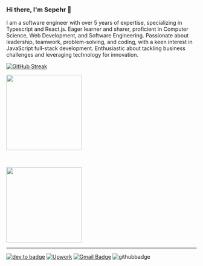 ### Hi there, I'm Sepehr 👋

I am a software engineer with over 5 years of expertise, specializing in Typescript and React.js. Eager learner and sharer, proficient in Computer Science, Web Development, and Software Engineering. Passionate about leadership, teamwork, problem-solving, and coding, with a keen interest in JavaScript full-stack development. Enthusiastic about tackling business challenges and leveraging technology for innovation.

[![GitHub Streak](https://nirzak-streak-stats.vercel.app?user=SepehrHariri)](https://git.io/streak-stats)

<a href="https://github.com/anuraghazra/github-readme-stats">
  <img align="center" height=200 align="center" src="https://github-readme-stats.vercel.app/api?username=SepehrHariri&show=prs_merged,prs_merged_percentage&show_icons=true&hide=contribs,stars,issues&include_all_commits=true&card_width=345" />
</a>

&nbsp;

<a href="https://github.com/anuraghazra/github-readme-stats">
  <img align="center" height=200 align="center" src="https://github-readme-stats.vercel.app/api/top-langs/?username=SepehrHariri&langs_count=20&hide=html&layout=compact&card_width=470" />
</a>

<hr/>

[![dev.to badge](https://img.shields.io/badge/-sepehrhariri-%230177B5?style=flat&logo=linkedin)](https://www.linkedin.com/in/sepehr-hariri)
[![Upwork](https://img.shields.io/badge/UpWork-6FDA44?style=flat&logo=Upwork&logoColor=white)]()
[![Gmail Badge](https://img.shields.io/badge/-Gmail-c14438?style=flat-square&logo=Gmail&logoColor=white&link=mailto:sepehrhariry@gmail.com)](mailto:sepehrhariry@gmail.com)
![githubbadge](https://img.shields.io/github/followers/SepehrHariri?style=social)
<!--[![YouTube](https://img.shields.io/youtube/channel/views/????)](https://www.youtube.com/watch?v=????)-->
